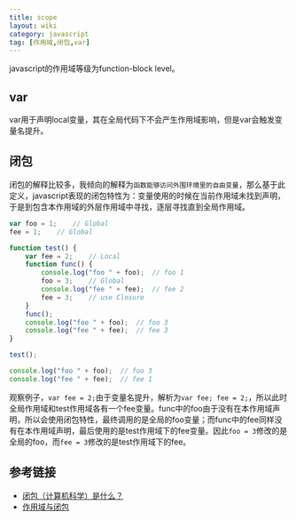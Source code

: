 ```yaml
---
title: scope
layout: wiki
category: javascript
tag: [作用域,闭包,var]
---
```


javascript的作用域等级为function-block level。

## var

var用于声明local变量，其在全局代码下不会产生作用域影响，但是var会触发变量名提升。

## 闭包

闭包的解释比较多，我倾向的解释为`函数能够访问外围环境里的自由变量`，那么基于此定义，javascript表现的闭包特性为：变量使用的时候在当前作用域未找到声明，于是到包含本作用域的外层作用域中寻找，逐层寻找直到全局作用域。

~~~javascript
var foo = 1;    // Global
fee = 1;    // Global

function test() {
    var fee = 2;    // Local
    function func() {
		console.log("foo " + foo);	// foo 1
        foo = 3;    // Global
		console.log("fee " + fee);	// fee 2
        fee = 3;    // use Closure
    }
    func();
    console.log("foo " + foo);	// foo 3
    console.log("fee " + fee);	// fee 3
}

test();

console.log("foo " + foo);	// foo 3
console.log("fee " + fee);	// fee 1
~~~

观察例子，`var fee = 2;`由于变量名提升，解析为`var fee; fee = 2;`，所以此时全局作用域和test作用域各有一个fee变量。func中的foo由于没有在本作用域声明，所以会使用闭包特性，最终调用的是全局的foo变量；而func中的fee同样没有在本作用域声明，最后使用的是test作用域下的fee变量。因此`foo = 3`修改的是全局的foo，而`fee = 3`修改的是test作用域下的fee。



## 参考链接

* [闭包（计算机科学）是什么？](https://www.zhihu.com/question/24084277)
* [作用域与闭包](http://wiki.jikexueyuan.com/project/node-lessons/scope-closure.html)